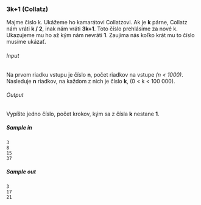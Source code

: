 ### 3k+1 (Collatz)
Majme číslo k. Ukážeme ho kamarátovi Collatzovi. Ak je **k** párne, Collatz nám vráti **k / 2**, inak nám vráti **3k+1**. Toto číslo prehlásime za nové k. Ukazujeme mu ho až kým nám nevráti **1**. Zaujíma nás koľko krát mu to číslo
musíme ukázať.

###### Input
Na prvom riadku vstupu je číslo **n**, počet riadkov na vstupe *(n < 1000)*. Nasleduje **n** riadkov, na každom z nich je číslo **k**, (0 < k < 100 000).

###### Output
Vypíšte jedno číslo, počet krokov, kým sa z čísla **k** nestane **1**.

##### Sample in
```
3
8
15
37
```

##### Sample out
```
3
17
21
```
